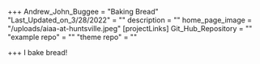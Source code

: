 +++
Andrew_John_Buggee = "Baking Bread"
"Last_Updated_on_3/28/2022" = ""
description = ""
home_page_image = "/uploads/aiaa-at-huntsville.jpeg"
[projectLinks]
Git_Hub_Repository = ""
"example repo" = ""
"theme repo" = ""

+++
I bake bread!